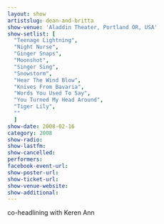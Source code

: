 ```yaml
---
layout: show
artistslug: dean-and-britta
show-venue: 'Aladdin Theater, Portland OR, USA'
show-setlist: [
  "Teenage Lightning",
  "Night Nurse",
  "Ginger Snaps",
  "Moonshot",
  "Singer Sing",
  "Snowstorm",
  "Hear The Wind Blow",
  "Knives From Bavaria",
  "Words You Used To Say",
  "You Turned My Head Around",
  "Tiger Lily",
  ""
  ]
show-date: 2008-02-16
category: 2008
show-radio: 
show-lastfm: 
show-cancelled: 
performers: 
facebook-event-url: 
show-poster-url: 
show-ticket-url: 
show-venue-website: 
show-additional: 
---
```


co-headlining with Keren Ann